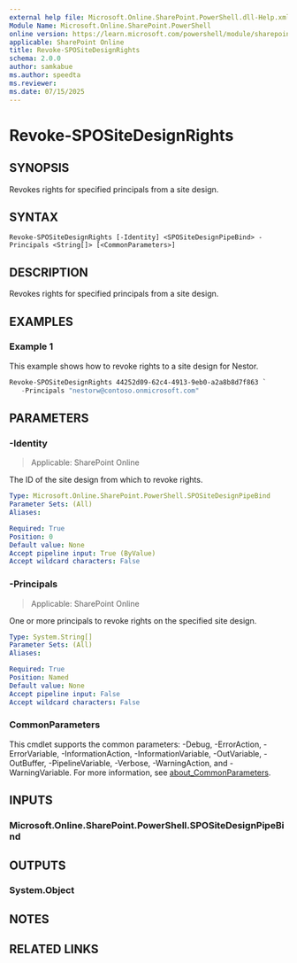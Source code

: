 ```yaml
---
external help file: Microsoft.Online.SharePoint.PowerShell.dll-Help.xml
Module Name: Microsoft.Online.SharePoint.PowerShell
online version: https://learn.microsoft.com/powershell/module/sharepoint-online/revoke-spositedesignrights
applicable: SharePoint Online
title: Revoke-SPOSiteDesignRights
schema: 2.0.0
author: samkabue
ms.author: speedta
ms.reviewer:
ms.date: 07/15/2025
---
```


# Revoke-SPOSiteDesignRights

## SYNOPSIS

Revokes rights for specified principals from a site design.

## SYNTAX

```
Revoke-SPOSiteDesignRights [-Identity] <SPOSiteDesignPipeBind> -Principals <String[]> [<CommonParameters>]
```

## DESCRIPTION

Revokes rights for specified principals from a site design.

## EXAMPLES

### Example 1

This example shows how to revoke rights to a site design for Nestor.

```powershell
Revoke-SPOSiteDesignRights 44252d09-62c4-4913-9eb0-a2a8b8d7f863 `
   -Principals "nestorw@contoso.onmicrosoft.com"
```

## PARAMETERS

### -Identity

> Applicable: SharePoint Online

The ID of the site design from which to revoke rights.

```yaml
Type: Microsoft.Online.SharePoint.PowerShell.SPOSiteDesignPipeBind
Parameter Sets: (All)
Aliases:

Required: True
Position: 0
Default value: None
Accept pipeline input: True (ByValue)
Accept wildcard characters: False
```

### -Principals

> Applicable: SharePoint Online

One or more principals to revoke rights on the specified site design.

```yaml
Type: System.String[]
Parameter Sets: (All)
Aliases:

Required: True
Position: Named
Default value: None
Accept pipeline input: False
Accept wildcard characters: False
```

### CommonParameters
This cmdlet supports the common parameters: -Debug, -ErrorAction, -ErrorVariable, -InformationAction, -InformationVariable, -OutVariable, -OutBuffer, -PipelineVariable, -Verbose, -WarningAction, and -WarningVariable. For more information, see [about_CommonParameters](https://go.microsoft.com/fwlink/?LinkID=113216).

## INPUTS

### Microsoft.Online.SharePoint.PowerShell.SPOSiteDesignPipeBind

## OUTPUTS

### System.Object

## NOTES

## RELATED LINKS
